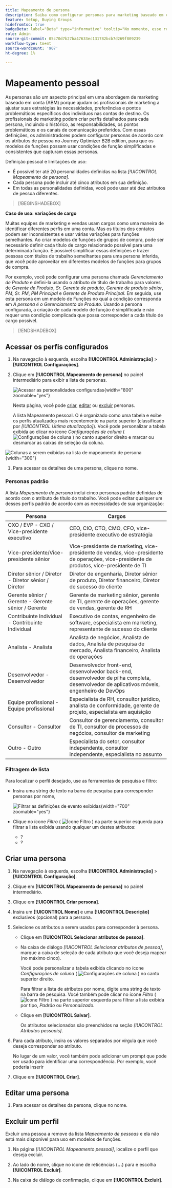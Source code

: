 ```yaml
---
title: Mapeamento de persona
description: Saiba como configurar personas para marketing baseado em conta mapeando atributos de pessoa para criar modelos de função simplificados para grupos de compra.
feature: Setup, Buying Groups
hidefromtoc: true
badgeBeta: label="Beta" type="informative" tooltip="No momento, esse recurso está em uma versão beta limitada"
role: Admin
source-git-commit: 05c70d7b27ba47633ec131782bcb7d269f809239
workflow-type: tm+mt
source-wordcount: '907'
ht-degree: 1%

---
```


# Mapeamento pessoal

As personas são um aspecto principal em uma abordagem de marketing baseado em conta (ABM) porque ajudam os profissionais de marketing a ajustar suas estratégias às necessidades, preferências e pontos problemáticos específicos dos indivíduos nas contas de destino. Os profissionais de marketing podem criar perfis detalhados para cada persona, incluindo o histórico, as responsabilidades, os pontos problemáticos e os canais de comunicação preferidos. Com essas definições, os administradores podem configurar personas de acordo com os atributos de pessoa no Journey Optimizer B2B edition, para que os modelos de funções possam usar condições de função simplificadas e consistentes que capturam essas personas.

<!-- Currently there is no insight into what persona goes into what role. With buying group agent, when asked questions about, what should be the size of the buying group, what persona should be in that buying group, what role do they play, etc, then agent will analyze all the data, (opportunity data, engagement data, sales conversation, etc) and informs the user that the buying group needs 7 persona, e.g.CMO, VP of marketing, marketing leader, Marketing ops, etc. 

Then based on what agent informed, users can create a template with those personas. -->
Definição pessoal e limitações de uso:

* É possível ter até 20 personalidades definidas na lista _[!UICONTROL Mapeamento de persona]_.
* Cada persona pode incluir até cinco atributos em sua definição.
* Em todas as personalidades definidas, você pode usar até dez atributos de pessoa diferentes.

>[!BEGINSHADEBOX]

**Caso de uso: variações de cargo**

Muitas equipes de marketing e vendas usam cargos como uma maneira de identificar diferentes perfis em uma conta. Mas os títulos dos contatos podem ser inconsistentes e usar várias variações para funções semelhantes. Ao criar modelos de funções de grupos de compra, pode ser necessário definir cada título de cargo relacionado possível para uma determinada função. É possível simplificar essas definições e trazer pessoas com títulos de trabalho semelhantes para uma persona inferida, que você pode aproveitar em diferentes modelos de funções para grupos de compra.

Por exemplo, você pode configurar uma persona chamada _Gerenciamento de Produto_ e defini-la usando o atributo de título de trabalho para valores de _Gerente de Produto_, _Sr. Gerente de produto_, _Gerente de produto sênior_, _PM_, _Sr. PM_, _PM Principal_ e _Gerente de Produto Principal_. Em seguida, use esta persona em um modelo de Funções no qual a condição corresponda em _A persona é o Gerenciamento de Produto_. Usando a persona configurada, a criação de cada modelo de função é simplificada e não requer uma condição complicada que possa corresponder a cada título de cargo possível.

>[!ENDSHADEBOX]

## Acessar os perfis configurados

1. Na navegação à esquerda, escolha **[!UICONTROL Administração]** > **[!UICONTROL Configurações]**.

1. Clique em **[!UICONTROL Mapeamento de persona]** no painel intermediário para exibir a lista de personas.

   ![Acessar as personalidades configuradas](./assets/configuration-engagement-scoring-list.png){width="800" zoomable="yes"}

   Nesta página, você pode [criar](#create-an-engagement-score-model), [editar](#change-the-engagement-weighting-settings) ou [excluir](#delete-a-persona) personas.

   A lista Mapeamento pessoal. O é organizado como uma tabela e exibe os perfis atualizados mais recentemente na parte superior (classificado por _[!UICONTROL Última atualização]_). Você pode personalizar a tabela exibida ao clicar no ícone _Configurações de coluna_ ( ![Configurações de coluna](../assets/do-not-localize/icon-column-settings.svg) ) no canto superior direito e marcar ou desmarcar as caixas de seleção da coluna.

![Colunas a serem exibidas na lista de mapeamento de persona](./assets/configuration-engagement-scoring-list-columns.png){width="300"}

1. Para acessar os detalhes de uma persona, clique no nome.

### Personas padrão

A lista _Mapeamento de persona_ inclui cinco personas padrão definidas de acordo com o atributo de título do trabalho. Você pode editar qualquer um desses perfis padrão de acordo com as necessidades de sua organização:

| Persona | Cargos |
| ------- | ---------- |
| CXO / EVP - CXO / Vice-presidente executivo | CEO, CIO, CTO, CMO, CFO, vice-presidente executivo de estratégia |
| Vice-presidente/Vice-presidente sênior | Vice-presidente de marketing, vice-presidente de vendas, vice-presidente de operações, vice-presidente de produtos, vice-presidente de TI |
| Diretor sênior / Diretor - Diretor sênior / Diretor | Diretor de engenharia, Diretor sênior de produto, Diretor financeiro, Diretor de sucesso do cliente |
| Gerente sênior / Gerente - Gerente sênior / Gerente | Gerente de marketing sênior, gerente de TI, gerente de operações, gerente de vendas, gerente de RH |
| Contribuinte Individual - Contribuinte Individual | Executivo de contas, engenheiro de software, especialista em marketing, representante de sucesso do cliente |
| Analista - Analista | Analista de negócios, Analista de dados, Analista de pesquisa de mercado, Analista financeiro, Analista de operações |
| Desenvolvedor - Desenvolvedor | Desenvolvedor front-end, desenvolvedor back-end, desenvolvedor de pilha completa, desenvolvedor de aplicativos móveis, engenheiro de DevOps |
| Equipe profissional - Equipe profissional | Especialista de RH, consultor jurídico, analista de conformidade, gerente de projeto, especialista em aquisição |
| Consultor - Consultor | Consultor de gerenciamento, consultor de TI, consultor de processos de negócios, consultor de marketing |
| Outro - Outro | Especialista do setor, consultor independente, consultor independente, especialista no assunto |

### Filtragem de lista

Para localizar o perfil desejado, use as ferramentas de pesquisa e filtro:

* Insira uma string de texto na barra de pesquisa para corresponder personas por nome,

  ![Filtrar as definições de evento exibidas](./assets/configuration-events-defs-list-filtered.png){width="700" zoomable="yes"}

* Clique no ícone _Filtro_ ( ![Ícone Filtro](../assets/do-not-localize/icon-filter.svg) ) na parte superior esquerda para filtrar a lista exibida usando qualquer um destes atributos:

   * ?
   * ?

## Criar uma persona

1. Na navegação à esquerda, escolha **[!UICONTROL Administração]** > **[!UICONTROL Configuração]**.

1. Clique em **[!UICONTROL Mapeamento de persona]** no painel intermediário.

1. Clique em **[!UICONTROL Criar persona]**.

1. Insira um **[!UICONTROL Nome]** e uma **[!UICONTROL Descrição]** exclusivos (opcional) para a persona.

1. Selecione os atributos a serem usados para corresponder à persona.

   * Clique em **[!UICONTROL Selecionar atributos de pessoa]**.

   * Na caixa de diálogo _[!UICONTROL Selecionar atributos de pessoa]_, marque a caixa de seleção de cada atributo que você deseja mapear (no máximo cinco).

     Você pode personalizar a tabela exibida clicando no ícone _Configurações de coluna_ ( ![Configurações de coluna](../assets/do-not-localize/icon-column-settings.svg) ) no canto superior direito.

     Para filtrar a lista de atributos por nome, digite uma string de texto na barra de pesquisa. Você também pode clicar no ícone _Filtro_ ( ![Ícone Filtro](../assets/do-not-localize/icon-filter.svg) ) na parte superior esquerda para filtrar a lista exibida por tipo, _Padrão_ ou _Personalizado_.

   * Clique em **[!UICONTROL Salvar]**.

     Os atributos selecionados são preenchidos na seção _[!UICONTROL Atributos pessoais]_.

1. Para cada atributo, insira os valores separados por vírgula que você deseja corresponder ao atributo.

   No lugar de um valor, você também pode adicionar um prompt que pode ser usado para identificar uma correspondência. Por exemplo, você poderia inserir

1. Clique em **[!UICONTROL Criar]**.

## Editar uma persona

1. Para acessar os detalhes da persona, clique no nome.


## Excluir um perfil

Excluir uma pessoa a remove da lista _Mapeamento de pessoas_ e ela não está mais disponível para uso em modelos de funções.

1. Na página _[!UICONTROL Mapeamento pessoal]_, localize o perfil que deseja excluir.

1. Ao lado do nome, clique no ícone de reticências (**...**) para e escolha **[!UICONTROL Excluir]**.

1. Na caixa de diálogo de confirmação, clique em **[!UICONTROL Excluir]**.
